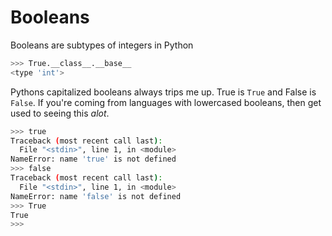 # Booleans

Booleans are subtypes of integers in Python

```bash
>>> True.__class__.__base__
<type 'int'>
```

Pythons capitalized booleans always trips me up. True is `True` and False is `False`. If you're coming from languages with lowercased booleans, then get used to seeing this _alot_. 

```bash
>>> true
Traceback (most recent call last):
  File "<stdin>", line 1, in <module>
NameError: name 'true' is not defined
>>> false
Traceback (most recent call last):
  File "<stdin>", line 1, in <module>
NameError: name 'false' is not defined
>>> True
True
>>> 
```